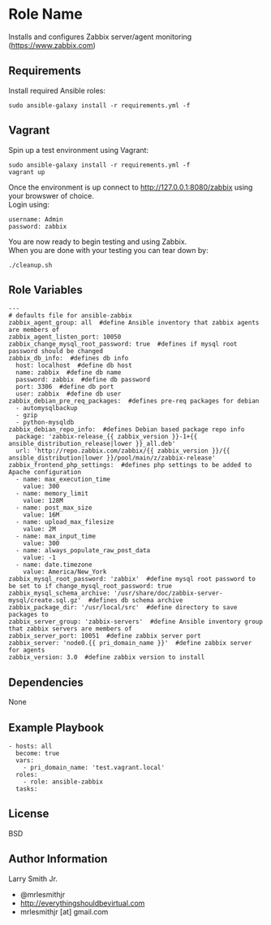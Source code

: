 Role Name
=========

Installs and configures Zabbix server/agent monitoring (https://www.zabbix.com)

Requirements
------------

Install required Ansible roles:
````
sudo ansible-galaxy install -r requirements.yml -f
````

Vagrant
-------
Spin up a test environment using Vagrant:  
````
sudo ansible-galaxy install -r requirements.yml -f
vagrant up
````
Once the environment is up connect to http://127.0.0.1:8080/zabbix using
your browswer of choice.  
Login using:  
````
username: Admin
password: zabbix
````
You are now ready to begin testing and using Zabbix.  
When you are done with your testing you can tear down by:  
````
./cleanup.sh
````

Role Variables
--------------

````
---
# defaults file for ansible-zabbix
zabbix_agent_group: all  #define Ansible inventory that zabbix agents are members of
zabbix_agent_listen_port: 10050
zabbix_change_mysql_root_password: true  #defines if mysql root password should be changed
zabbix_db_info:  #defines db info
  host: localhost  #define db host
  name: zabbix  #define db name
  password: zabbix  #define db password
  port: 3306  #define db port
  user: zabbix  #define db user
zabbix_debian_pre_req_packages:  #defines pre-req packages for debian
  - automysqlbackup
  - gzip
  - python-mysqldb
zabbix_debian_repo_info:  #defines Debian based package repo info
  package: 'zabbix-release_{{ zabbix_version }}-1+{{ ansible_distribution_release|lower }}_all.deb'
  url: 'http://repo.zabbix.com/zabbix/{{ zabbix_version }}/{{ ansible_distribution|lower }}/pool/main/z/zabbix-release'
zabbix_frontend_php_settings:  #defines php settings to be added to Apache configuration
  - name: max_execution_time
    value: 300
  - name: memory_limit
    value: 128M
  - name: post_max_size
    value: 16M
  - name: upload_max_filesize
    value: 2M
  - name: max_input_time
    value: 300
  - name: always_populate_raw_post_data
    value: -1
  - name: date.timezone
    value: America/New_York
zabbix_mysql_root_password: 'zabbix'  #define mysql root password to be set to if change_mysql_root_password: true
zabbix_mysql_schema_archive: '/usr/share/doc/zabbix-server-mysql/create.sql.gz'  #defines db schema archive
zabbix_package_dir: '/usr/local/src'  #define directory to save packages to
zabbix_server_group: 'zabbix-servers'  #define Ansible inventory group that zabbix servers are members of
zabbix_server_port: 10051  #define zabbix server port
zabbix_server: 'node0.{{ pri_domain_name }}'  #define zabbix server for agents
zabbix_version: 3.0  #define zabbix version to install
````

Dependencies
------------

None

Example Playbook
----------------

````
- hosts: all
  become: true
  vars:
    - pri_domain_name: 'test.vagrant.local'
  roles:
    - role: ansible-zabbix
  tasks:
````

License
-------

BSD

Author Information
------------------

Larry Smith Jr.
- @mrlesmithjr
- http://everythingshouldbevirtual.com
- mrlesmithjr [at] gmail.com
